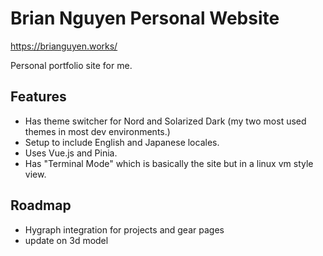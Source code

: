 # Brian Nguyen Personal Website

https://brianguyen.works/

Personal portfolio site for me.

## Features
- Has theme switcher for Nord and Solarized Dark (my two most used themes in most dev environments.)
- Setup to include English and Japanese locales.
- Uses Vue.js and Pinia.
- Has "Terminal Mode" which is basically the site but in a linux vm style view.

## Roadmap
- Hygraph integration for projects and gear pages
- update on 3d model
